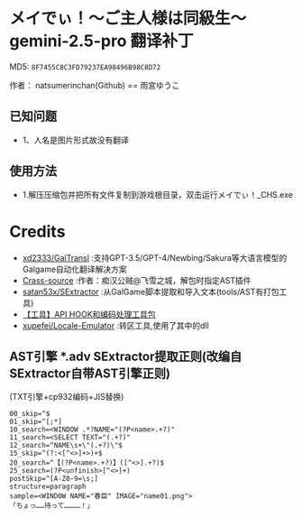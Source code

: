 # メイでぃ！～ご主人様は同級生～ gemini-2.5-pro 翻译补丁

MD5: `8F7455C8C3FD79237EA98496B98C8D72`

作者： natsumerinchan(Github) == 雨宮ゆうこ

## 已知问题
- 1、人名是图片形式故没有翻译

## 使用方法
- 1.解压压缩包并把所有文件复制到游戏根目录，双击运行メイでぃ！_CHS.exe

# Credits

- [xd2333/GalTransl](https://github.com/xd2333/GalTransl.git) :支持GPT-3.5/GPT-4/Newbing/Sakura等大语言模型的Galgame自动化翻译解决方案
- [Crass-source](https://github.com/shangjiaxuan/Crass-source.git) :作者：痴汉公贼@飞雪之城，解包时指定AST插件
- [satan53x/SExtractor](https://github.com/satan53x/SExtractor.git) :从GalGame脚本提取和导入文本(tools/AST有打包工具)
- [【工具】API HOOK和编码处理工具包](https://www.ai2.moe/topic/29225-【工具】api-hook和编码处理工具包)
- [xupefei/Locale-Emulator](https://github.com/xupefei/Locale-Emulator.git) :转区工具,使用了其中的dll

## AST引擎 *.adv SExtractor提取正则(改编自SExtractor自带AST引擎正则)
(TXT引擎+cp932编码+JIS替换)
```
00_skip=^$
01_skip=^[;*]
10_search=<WINDOW .*?NAME="(?P<name>.+?)"
11_search=<SELECT TEXT="(.+?)"
12_search=^NAME\s+\"(.+?)\"$
15_skip=^(?:<[^<>]+>)+$
20_search=^【(?P<name>.+?)】([^<>].+?)$
25_search=(?P<unfinish>[^<>]+)
postSkip=^[A-Z0-9=\s;]
structure=paragraph
sample=<WINDOW NAME="春臣" IMAGE="name01.png">
「ちょっ……待って…………！」
```
